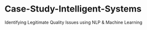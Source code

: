 # Case-Study-Intelligent-Systems
Identifying Legitimate Quality Issues using NLP &amp; Machine Learning
